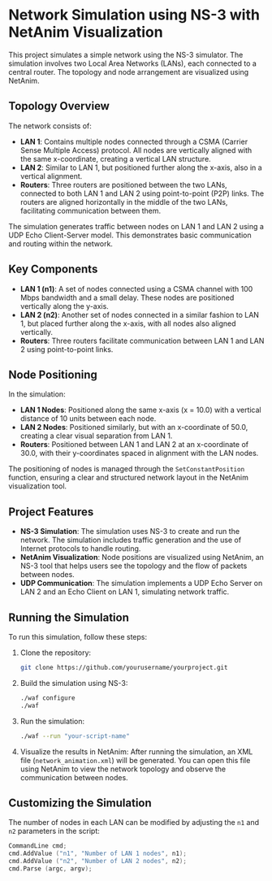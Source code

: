 # **Network Simulation using NS-3 with NetAnim Visualization**

This project simulates a simple network using the NS-3 simulator. The simulation involves two Local Area Networks (LANs), each connected to a central router. The topology and node arrangement are visualized using NetAnim.

## **Topology Overview**

The network consists of:

- **LAN 1**: Contains multiple nodes connected through a CSMA (Carrier Sense Multiple Access) protocol. All nodes are vertically aligned with the same x-coordinate, creating a vertical LAN structure.
- **LAN 2**: Similar to LAN 1, but positioned further along the x-axis, also in a vertical alignment.
- **Routers**: Three routers are positioned between the two LANs, connected to both LAN 1 and LAN 2 using point-to-point (P2P) links. The routers are aligned horizontally in the middle of the two LANs, facilitating communication between them.

The simulation generates traffic between nodes on LAN 1 and LAN 2 using a UDP Echo Client-Server model. This demonstrates basic communication and routing within the network.

## **Key Components**

- **LAN 1 (n1)**: A set of nodes connected using a CSMA channel with 100 Mbps bandwidth and a small delay. These nodes are positioned vertically along the y-axis.
- **LAN 2 (n2)**: Another set of nodes connected in a similar fashion to LAN 1, but placed further along the x-axis, with all nodes also aligned vertically.
- **Routers**: Three routers facilitate communication between LAN 1 and LAN 2 using point-to-point links.

## **Node Positioning**

In the simulation:

- **LAN 1 Nodes**: Positioned along the same x-axis (x = 10.0) with a vertical distance of 10 units between each node.
- **LAN 2 Nodes**: Positioned similarly, but with an x-coordinate of 50.0, creating a clear visual separation from LAN 1.
- **Routers**: Positioned between LAN 1 and LAN 2 at an x-coordinate of 30.0, with their y-coordinates spaced in alignment with the LAN nodes.

The positioning of nodes is managed through the `SetConstantPosition` function, ensuring a clear and structured network layout in the NetAnim visualization tool.

## **Project Features**

- **NS-3 Simulation**: The simulation uses NS-3 to create and run the network. The simulation includes traffic generation and the use of Internet protocols to handle routing.
- **NetAnim Visualization**: Node positions are visualized using NetAnim, an NS-3 tool that helps users see the topology and the flow of packets between nodes.
- **UDP Communication**: The simulation implements a UDP Echo Server on LAN 2 and an Echo Client on LAN 1, simulating network traffic.

## **Running the Simulation**

To run this simulation, follow these steps:

1. Clone the repository:

    ```bash
    git clone https://github.com/yourusername/yourproject.git
    ```

2. Build the simulation using NS-3:

    ```bash
    ./waf configure
    ./waf
    ```

3. Run the simulation:

    ```bash
    ./waf --run "your-script-name"
    ```

4. Visualize the results in NetAnim: After running the simulation, an XML file (`network_animation.xml`) will be generated. You can open this file using NetAnim to view the network topology and observe the communication between nodes.

## **Customizing the Simulation**

The number of nodes in each LAN can be modified by adjusting the `n1` and `n2` parameters in the script:

```cpp
CommandLine cmd;
cmd.AddValue ("n1", "Number of LAN 1 nodes", n1);
cmd.AddValue ("n2", "Number of LAN 2 nodes", n2);
cmd.Parse (argc, argv);
